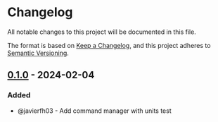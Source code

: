 # Changelog
All notable changes to this project will be documented in this file.

The format is based on [Keep a Changelog](https://keepachangelog.com/en/1.0.0/), and this project adheres to [Semantic Versioning](https://semver.org/spec/v2.0.0.html).

## [0.1.0] - 2024-02-04
### Added
- @javierfh03 - Add command manager with units test

[0.1.0]: https://github.com/Lagatrix/shell_executor_lib.git
